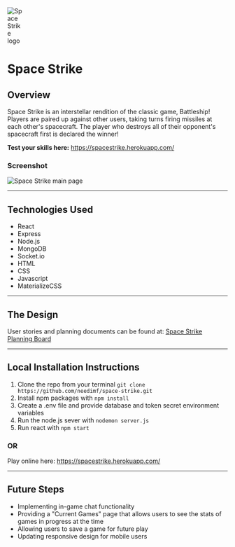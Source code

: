 <img src="https://i.imgur.com/76UsICa.png" alt="Space Strike logo" style="max-width: 7%;"/>

# Space Strike

## Overview

Space Strike is an interstellar rendition of the classic game, Battleship! Players are paired up against other users, taking turns firing missiles at each other's spacecraft. The player who destroys all of their opponent's spacecraft first is declared the winner!

**Test your skills here:** https://spacestrike.herokuapp.com/

### Screenshot

<img src="https://i.imgur.com/hJiUoV4.png"
     alt="Space Strike main page"
     style="margin: 0 auto; max-width: 80%;" />

---

## Technologies Used

- React
- Express
- Node.js
- MongoDB
- Socket.io
- HTML
- CSS
- Javascript
- MaterializeCSS

---

## The Design

User stories and planning documents can be found at: [Space Strike Planning Board](https://trello.com/b/F4TJsPE6/react-battleship-spacestrike)

---

## Local Installation Instructions

1. Clone the repo from your terminal ```git clone https://github.com/needimf/space-strike.git```
2. Install npm packages with ```npm install```
3. Create a .env file and provide database and token secret environment variables
4. Run the node.js sever with ```nodemon server.js```
5. Run react with ```npm start```


### OR

Play online here: https://spacestrike.herokuapp.com/

---

## Future Steps

- Implementing in-game chat functionality
- Providing a "Current Games" page that allows users to see the stats of games in progress at the time
- Allowing users to save a game for future play
- Updating responsive design for mobile users
